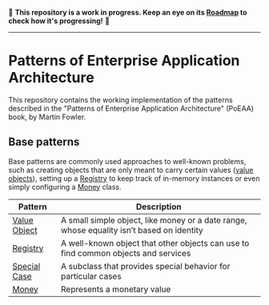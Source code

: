 🚧 **This repository is a work in progress. Keep an eye on its [Roadmap](https://github.com/users/kaiosilveira/projects/5/views/1) to check how it's progressing!** 🚧

---

# Patterns of Enterprise Application Architecture

This repository contains the working implementation of the patterns described in the "Patterns of Enterprise Application Architecture" (PoEAA) book, by Martin Fowler.

## Base patterns

Base patterns are commonly used approaches to well-known problems, such as creating objects that are only meant to carry certain values ([value objects](https://github.com/kaiosilveira/poeaa-base-patterns)), setting up a [Registry](https://github.com/kaiosilveira/poeaa-registry/tree/main) to keep track of in-memory instances or even simply configuring a [Money](https://github.com/kaiosilveira/poeaa-money) class.

| Pattern                                                            | Description                                                                               |
| ------------------------------------------------------------------ | ----------------------------------------------------------------------------------------- |
| [Value Object](https://github.com/kaiosilveira/poeaa-value-object) | A small simple object, like money or a date range, whose equality isn’t based on identity |
| [Registry](https://github.com/kaiosilveira/poeaa-registry)         | A well-known object that other objects can use to find common objects and services        |
| [Special Case](https://github.com/kaiosilveira/poeaa-special-case) | A subclass that provides special behavior for particular cases                            |
| [Money](https://github.com/kaiosilveira/poeaa-money)               | Represents a monetary value                                                               |
